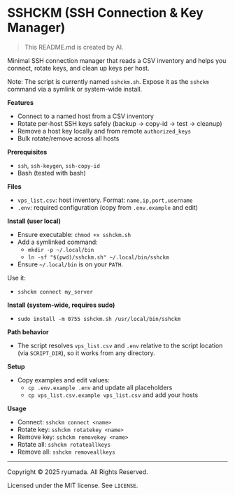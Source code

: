 # SSHCKM (SSH Connection & Key Manager)
> This README.md is created by AI.

Minimal SSH connection manager that reads a CSV inventory and helps you connect, rotate keys, and clean up keys per host.

Note: The script is currently named `sshckm.sh`. Expose it as the `sshckm` command via a symlink or system-wide install.

**Features**
- Connect to a named host from a CSV inventory
- Rotate per-host SSH keys safely (backup → copy-id → test → cleanup)
- Remove a host key locally and from remote `authorized_keys`
- Bulk rotate/remove across all hosts

**Prerequisites**
- `ssh`, `ssh-keygen`, `ssh-copy-id`
- Bash (tested with bash)

**Files**
- `vps_list.csv`: host inventory. Format: `name,ip,port,username`
- `.env`: required configuration (copy from `.env.example` and edit)

**Install (user local)**
- Ensure executable: `chmod +x sshckm.sh`
- Add a symlinked command:
  - `mkdir -p ~/.local/bin`
  - `ln -sf "$(pwd)/sshckm.sh" ~/.local/bin/sshckm`
- Ensure `~/.local/bin` is on your `PATH`.

Use it:
- `sshckm connect my_server`

**Install (system-wide, requires sudo)**
- `sudo install -m 0755 sshckm.sh /usr/local/bin/sshckm`

**Path behavior**
- The script resolves `vps_list.csv` and `.env` relative to the script location (via `SCRIPT_DIR`), so it works from any directory.

**Setup**
- Copy examples and edit values:
  - `cp .env.example .env` and update all placeholders
  - `cp vps_list.csv.example vps_list.csv` and add your hosts

**Usage**
- Connect: `sshckm connect <name>`
- Rotate key: `sshckm rotatekey <name>`
- Remove key: `sshckm removekey <name>`
- Rotate all: `sshckm rotateallkeys`
- Remove all: `sshckm removeallkeys`

---

Copyright © 2025 ryumada. All Rights Reserved.

Licensed under the MIT license. See `LICENSE`.
